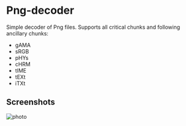 # Png-decoder

Simple decoder of Png files. Supports all critical chunks and following ancillary chunks:

* gAMA
* sRGB
* pHYs
* cHRM
* tIME
* tEXt
* iTXt

## Screenshots

![photo](https://i.imgur.com/j5z9SeK.png)